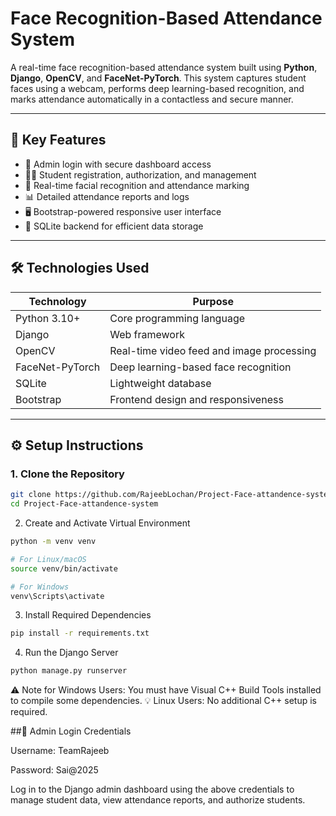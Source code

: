 #  Face Recognition-Based Attendance System

A real-time face recognition-based attendance system built using **Python**, **Django**, **OpenCV**, and **FaceNet-PyTorch**. This system captures student faces using a webcam, performs deep learning-based recognition, and marks attendance automatically in a contactless and secure manner.

---

## 📌 Key Features

- 🔐 Admin login with secure dashboard access
- 👨‍🎓 Student registration, authorization, and management
- 📸 Real-time facial recognition and attendance marking
- 📊 Detailed attendance reports and logs
- 🖥️ Bootstrap-powered responsive user interface
- 📂 SQLite backend for efficient data storage

---

## 🛠️ Technologies Used

| Technology      | Purpose                                |
|-----------------|----------------------------------------|
| Python 3.10+    | Core programming language              |
| Django          | Web framework                          |
| OpenCV          | Real-time video feed and image processing |
| FaceNet-PyTorch | Deep learning-based face recognition   |
| SQLite          | Lightweight database                   |
| Bootstrap       | Frontend design and responsiveness     |

---

## ⚙️ Setup Instructions

### 1. Clone the Repository
```bash
git clone https://github.com/RajeebLochan/Project-Face-attandence-system.git
cd Project-Face-attandence-system
```
2. Create and Activate Virtual Environment
```bash
python -m venv venv

# For Linux/macOS
source venv/bin/activate

# For Windows
venv\Scripts\activate
```
3. Install Required Dependencies
```bash
pip install -r requirements.txt
```
4. Run the Django Server
```bash
python manage.py runserver
```
⚠️ Note for Windows Users: You must have Visual C++ Build Tools installed to compile some dependencies.
💡 Linux Users: No additional C++ setup is required.


##🔑 Admin Login Credentials

Username: TeamRajeeb

Password: Sai@2025

Log in to the Django admin dashboard using the above credentials to manage student data, view attendance reports, and authorize students.
